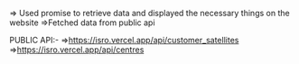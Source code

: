 => Used promise to retrieve data and displayed the necessary things on the website 
=>Fetched data from public api

PUBLIC API:-
=>https://isro.vercel.app/api/customer_satellites
=>https://isro.vercel.app/api/centres